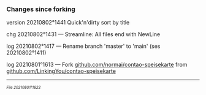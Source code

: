 ﻿### Changes since forking

version 20210802°1441 Quick'n'dirty sort by title

chg 20210802°1431 — Streamline: All files end with NewLine

log 20210802°1417 —
 Rename branch 'master' to 'main' (ses 20210802°1411)

log 20210801°1613 —
 Fork [github.com/normai/contao-speisekarte](https://github.com/normai/contao-speisekarte)
 from [github.com/LinkingYou/contao-speisekarte](https://github.com/LinkingYou/contao-speisekarte)

---

<sup><sub>*File 20210801°1622*</sub></sup>
